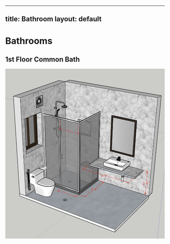 
---
title: Bathroom
layout: default
---
# Bathrooms

## 1st Floor Common Bath

![Side View 1](1stFlrCommon.png)
